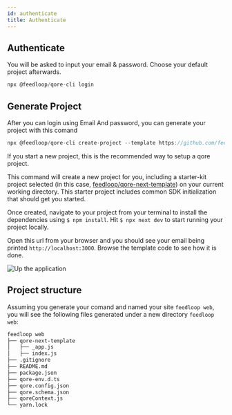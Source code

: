 ```yaml
---
id: authenticate
title: Authenticate
---
```


## Authenticate

You will be asked to input your email & password. Choose your default project afterwards.

```js title="Login using Qore Cli"
npx @feedloop/qore-cli login
```

## Generate Project
After you can login using Email And password, you can generate your project with this comand

``` js title="Generate Your Project"
npx @feedloop/qore-cli create-project --template https://github.com/feedloop/qore-next-template.git <your-new-project-name>
```

If you start a new project, this is the recommended way to setup a qore project.

This command will create a new project for you, including a starter-kit project selected (in this case, [feedloop/qore-next-template](https://github.com/feedloop/qore-next-template.git)) on your current working directory. This starter project includes common SDK initialization that should get you started.

Once created, navigate to your project from your terminal to install the dependencies using `$ npm install`. Hit `$ npx next dev` to start running your project locally.

Open this url from your browser and you should see your email being printed `http://localhost:3000`. Browse the template code to see how it is done.

![Up the application](https://sdk-docs.qorebase.io/images/localhost-3000-7537c1e8.png)

## Project structure

Assuming you generate your comand and named your site `feedloop web`, you will see the following files generated under a new directory `feedloop web`:

```sh
feedloop web
├── qore-next-template
│   ├── _app.js
│   ├── index.js
├── .gitignore
├── README.md
├── package.json
├── qore-env.d.ts
├── qore.config.json
├── qore.schema.json
├── qoreContext.js
└── yarn.lock
```
